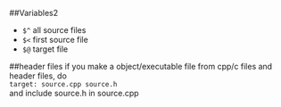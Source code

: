 ##Variables2
- `$^` all source files
- `$<` first source file
- `$@` target file

##header files
if you make a object/executable file from cpp/c files and header files,
do  
`target: source.cpp source.h`  
and include source.h in source.cpp
